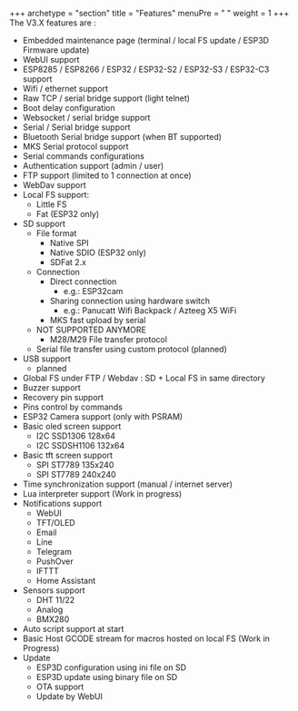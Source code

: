 +++
archetype = "section"
title = "Features"
menuPre = "<i class='fas fa-list'></i> "
weight = 1
+++
The V3.X features are :  

* Embedded maintenance page (terminal / local FS update / ESP3D Firmware update)
* WebUI support
* ESP8285 / ESP8266 / ESP32 / ESP32-S2 / ESP32-S3 / ESP32-C3 support
* Wifi / ethernet support
* Raw TCP / serial bridge support (light telnet)
* Boot delay configuration
* Websocket / serial bridge support
* Serial / Serial bridge support
* Bluetooth Serial bridge support (when BT supported)
* MKS Serial protocol support
* Serial commands configurations
* Authentication support (admin / user)
* FTP support (limited to 1 connection at once)
* WebDav support
* Local FS support:
    * Little FS
    * Fat (ESP32 only)
* SD support
    * File format
      * Native SPI
      * Native SDIO (ESP32 only)
      * SDFat 2.x
    * Connection
      * Direct connection
        * e.g.: ESP32cam
      * Sharing connection using hardware switch
        * e.g.: Panucatt Wifi Backpack / Azteeg X5 WiFi
      * MKS fast upload by serial
    * NOT SUPPORTED ANYMORE 
        * M28/M29 File transfer protocol
    * Serial file transfer using custom protocol (planned)
* USB support
    * planned
* Global FS under FTP / Webdav : SD + Local FS in same directory
* Buzzer support
* Recovery pin support
* Pins control by commands
* ESP32 Camera support (only with PSRAM)
* Basic oled screen support
    * I2C SSD1306 128x64
    * I2C SSDSH1106 132x64
* Basic tft screen support
    * SPI ST7789 135x240
    * SPI ST7789 240x240
* Time synchronization support (manual / internet server)
* Lua interpreter support (Work in progress)
* Notifications support
    * WebUI
    * TFT/OLED
    * Email
    * Line
    * Telegram
    * PushOver
    * IFTTT
    * Home Assistant
* Sensors support
    * DHT 11/22
    * Analog
    * BMX280
* Auto script support at start
* Basic Host GCODE stream for macros hosted on local FS (Work in Progress)
* Update
    * ESP3D configuration using ini file on SD
    * ESP3D update using binary file on SD
    * OTA support
    * Update by WebUI




